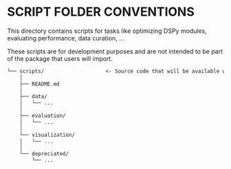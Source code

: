 # SCRIPT FOLDER CONVENTIONS

This directory contains scripts for tasks like optimizing DSPy modules, evaluating performance, data curation, ... 

These scripts are for development purposes and are not intended to be part of the package that users will import.

```markdown
└── scripts/                    <- Source code that will be available when importing the package.
    │
    ├── README.md             
    │
    ├── data/
    │   └── ...
    │
    ├── evaluation/
    │   └── ...
    │
    └── visualization/
    │   └── ...
    │
    └── depreciated/
        └── ...
```